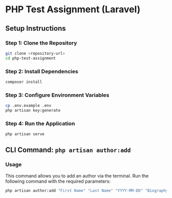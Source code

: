 # PHP Test Assignment (Laravel)

## Setup Instructions

### Step 1: Clone the Repository
```bash
git clone <repository-url>
cd php-test-assignment
```

### Step 2: Install Dependencies
```bash
composer install
```

### Step 3: Configure Environment Variables
```bash
cp .env.example .env
php artisan key:generate
```

### Step 4: Run the Application
```bash
php artisan serve
```

## CLI Command: `php artisan author:add`

### Usage

This command allows you to add an author via the terminal. Run the following command with the required parameters:

```bash
php artisan author:add "First Name" "Last Name" "YYYY-MM-DD" "Biography" "Gender" "Place of Birth"
```

